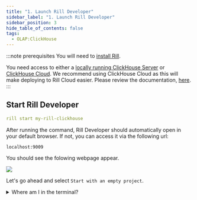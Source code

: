 ```yaml
---
title: "1. Launch Rill Developer"
sidebar_label: "1. Launch Rill Developer"
sidebar_position: 3
hide_table_of_contents: false
tags:
  - OLAP:ClickHouse
---
```


:::note prerequisites
You will need to [install Rill](https://docs.rilldata.com/home/install).

You need access to either a [locally running ClickHouse Server](https://clickhouse.com/docs/en/install) or [ClickHouse Cloud](https://docs.rilldata.com/reference/olap-engines/clickhouse#connecting-to-clickhouse-cloud). We recommend using ClickHouse Cloud as this will make deploying to Rill Cloud easier. Please review the documentation, [here](https://docs.rilldata.com/reference/olap-engines/clickhouse).
:::
## Start Rill Developer

```yaml
rill start my-rill-clickhouse
```

After running the command, Rill Developer should automatically open in your default browser. If not, you can access it via the following url:

```
localhost:9009
``` 

You should see the folowing webpage appear. 

<img src = '/img/tutorials/101/new-rill-project.png' class='rounded-gif' />
<br />

Let's go ahead and select `Start with an empty project`.

<details>
  <summary>Where am I in the terminal?</summary>
  
    You can use the `pwd` command to see which directory in the terminal you are. <br />
    If this is not where you'd like to make the directory use the `cd` command to change directories.

</details>




